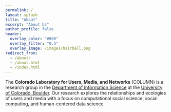 ```yaml
---
permalink: /
layout: splash
title: "About"
excerpt: "About Us"
author_profile: false
header:
  overlay_color: "#000"
  overlay_filter: "0.5"
  overlay_image: /images/hairball.png
redirect_from: 
  - /about/
  - /about.html
  - /index.html
---
```


The **Colorado Laboratory for Users, Media, and Networks** (COLUMN) is a research group in the [Department of Information Science](https://www.colorado.edu/cmci/infoscience) at the [University of Colorado, Boulder](https://www.colorado.edu). Our research explores the relationships and ecologies of users and media with a focus on computational social science, social computing, and human-centered data science.
